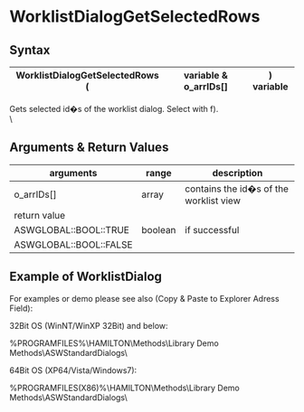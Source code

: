 # WorklistDialogGetSelectedRows

## Syntax

| WorklistDialogGetSelectedRows ( | variable & o\_arrIDs\[] | ) variable |
| ------------------------------- | ----------------------- | ---------- |

Gets selected id�s of the worklist dialog. Select with f).\
\


## Arguments & Return Values

| arguments              | range   | description                            |
| ---------------------- | ------- | -------------------------------------- |
| o\_arrIDs\[]           | array   | contains the id�s of the worklist view |
| return value           |         |                                        |
| ASWGLOBAL::BOOL::TRUE  | boolean | if successful                          |
| ASWGLOBAL::BOOL::FALSE |         |                                        |

## Example of WorklistDialog

For examples or demo please see also (Copy & Paste to Explorer Adress Field):

32Bit OS (WinNT/WinXP 32Bit) and below:

%PROGRAMFILES%\HAMILTON\Methods\Library Demo Methods\ASWStandardDialogs\\

64Bit OS (XP64/Vista/Windows7):

%PROGRAMFILES(X86)%\HAMILTON\Methods\Library Demo Methods\ASWStandardDialogs\\
